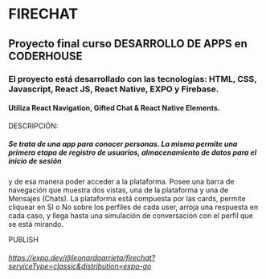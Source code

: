 # FIRECHAT 
## Proyecto final curso DESARROLLO DE APPS en CODERHOUSE
### El proyecto está desarrollado con las tecnologías: HTML, CSS, Javascript, React JS, React Native, EXPO y Firebase.
#### Utiliza React Navigation, Gifted Chat & React Native Elements.

DESCRIPCIÓN:
##### Se trata de una app para conocer personas. La misma permite una primera etapa de registro de usuarios, almacenamiento de datos para el inicio de sesión
y de esa manera poder acceder a la plataforma. Posee una barra de navegación que muestra dos vistas, una de la plataforma y una de Mensajes (Chats).
La plataforma está compuesta por las cards, permite cliquear en SI o No sobre los perfiles de cada user, arroja una respuesta en cada caso, y llega hasta una simulación 
de conversación con el perfil que se está mirando.

PUBLISH
###### https://expo.dev/@leonardoarrieta/firechat?serviceType=classic&distribution=expo-go

